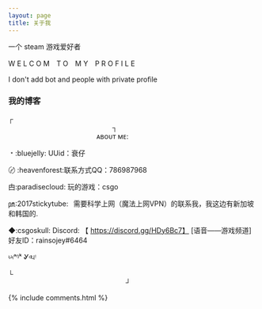 ```yaml
---
layout: page
title: 关于我 
---
```


一个 steam 游戏爱好者
<p>


W E L C O M　T O　M Y　P R O F I L E
  
I don't add bot and people with private profile


<p>


<p>

<h3> 我的博客 </h3>  

<p>

┌⠀⠀⠀⠀⠀⠀⠀⠀⠀⠀⠀⠀⠀⠀⠀⠀⠀⠀⠀⠀⠀⠀⠀⠀⠀⠀⠀⠀⠀⠀⠀⠀⠀⠀⠀⠀⠀⠀⠀⠀⠀⠀⠀⠀⠀⠀⠀⠀⠀⠀⠀⠀⠀⠀⠀⠀⠀⠀⠀                                  ⠀ ⠀⠀⠀⠀⠀  ⠀⠀ ┐<br>
⠀⠀⠀⠀⠀⠀⠀⠀⠀⠀⠀⠀⠀⠀⠀⠀⠀
ᴀʙᴏᴜᴛ ᴍᴇ:<br>

﹡:bluejelly: UUid：衰仔<br>

〄 :heavenforest:联系方式QQ：786987968<br>

甴:paradisecloud: 玩的游戏：csgo<br>

㏘:2017stickytube:⠀需要科学上网（魔法上网VPN）的联系我，我这边有新加坡和韩国的.<br>

◆:csgoskull: Discord: 【 https://discord.gg/HDy6Bc7】 [语音——游戏频道] 好友ID：rainsojey#6464<br>

৳৸ᵃᵑᵏ Ꮍ৹੫ᵎ<br>
⠀⠀⠀⠀⠀⠀⠀⠀⠀⠀⠀⠀⠀⠀⠀ 
└⠀⠀⠀⠀⠀⠀⠀⠀⠀⠀⠀⠀⠀⠀⠀⠀⠀⠀⠀⠀⠀⠀⠀⠀⠀⠀⠀⠀⠀⠀⠀⠀⠀⠀⠀⠀⠀⠀⠀⠀⠀⠀⠀⠀⠀                                    ⠀⠀⠀⠀⠀⠀⠀⠀⠀⠀⠀⠀⠀⠀⠀⠀⠀ ⠀ ⠀⠀⠀ ⠀┘
<p> 




{% include comments.html %}

